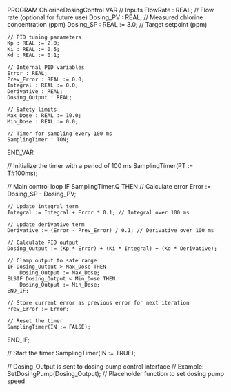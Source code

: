 PROGRAM ChlorineDosingControl
VAR
    // Inputs
    FlowRate : REAL; // Flow rate (optional for future use)
    Dosing_PV : REAL; // Measured chlorine concentration (ppm)
    Dosing_SP : REAL := 3.0; // Target setpoint (ppm)

    // PID tuning parameters
    Kp : REAL := 2.0;
    Ki : REAL := 0.5;
    Kd : REAL := 0.1;

    // Internal PID variables
    Error : REAL;
    Prev_Error : REAL := 0.0;
    Integral : REAL := 0.0;
    Derivative : REAL;
    Dosing_Output : REAL;

    // Safety limits
    Max_Dose : REAL := 10.0;
    Min_Dose : REAL := 0.0;

    // Timer for sampling every 100 ms
    SamplingTimer : TON;
END_VAR

// Initialize the timer with a period of 100 ms
SamplingTimer(PT := T#100ms);

// Main control loop
IF SamplingTimer.Q THEN
    // Calculate error
    Error := Dosing_SP - Dosing_PV;

    // Update integral term
    Integral := Integral + Error * 0.1; // Integral over 100 ms

    // Update derivative term
    Derivative := (Error - Prev_Error) / 0.1; // Derivative over 100 ms

    // Calculate PID output
    Dosing_Output := (Kp * Error) + (Ki * Integral) + (Kd * Derivative);

    // Clamp output to safe range
    IF Dosing_Output > Max_Dose THEN
        Dosing_Output := Max_Dose;
    ELSIF Dosing_Output < Min_Dose THEN
        Dosing_Output := Min_Dose;
    END_IF;

    // Store current error as previous error for next iteration
    Prev_Error := Error;

    // Reset the timer
    SamplingTimer(IN := FALSE);
END_IF;

// Start the timer
SamplingTimer(IN := TRUE);

// Dosing_Output is sent to dosing pump control interface
// Example: SetDosingPump(Dosing_Output); // Placeholder function to set dosing pump speed
